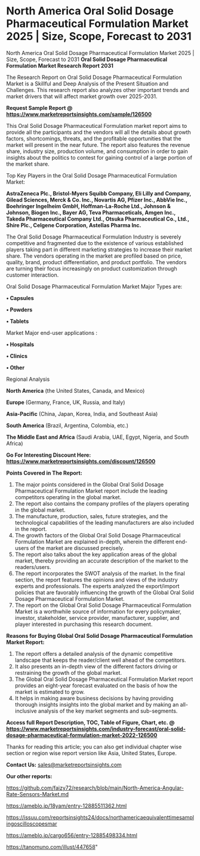 # North America Oral Solid Dosage Pharmaceutical Formulation Market 2025 | Size, Scope, Forecast to 2031
North America Oral Solid Dosage Pharmaceutical Formulation Market 2025 | Size, Scope, Forecast to 2031
<strong>Oral Solid Dosage Pharmaceutical Formulation Market Research Report 2031</strong>

The Research Report on Oral Solid Dosage Pharmaceutical Formulation Market is a Skillful and Deep Analysis of the Present Situation and Challenges. This research report also analyzes other important trends and market drivers that will affect market growth over 2025-2031.

<strong>Request Sample Report @ <a href=https://www.marketreportsinsights.com/sample/126500>https://www.marketreportsinsights.com/sample/126500</a></strong>

This Oral Solid Dosage Pharmaceutical Formulation market report aims to provide all the participants and the vendors will all the details about growth factors, shortcomings, threats, and the profitable opportunities that the market will present in the near future. The report also features the revenue share, industry size, production volume, and consumption in order to gain insights about the politics to contest for gaining control of a large portion of the market share.

Top Key Players in the Oral Solid Dosage Pharmaceutical Formulation Market:

<strong>AstraZeneca Plc., Bristol-Myers Squibb Company, Eli Lilly and Company, Gilead Sciences, Merck & Co. Inc., Novartis AG, Pfizer Inc., AbbVie Inc., Boehringer Ingelheim GmbH, Hoffman-La-Roche Ltd., Johnson & Johnson, Biogen Inc., Bayer AG, Teva Pharmaceticals, Amgen Inc., Takeda Pharmaceutical Company Ltd., Otsuka Pharmaceutical Co., Ltd., Shire Plc., Celgene Corporation, Astellas Pharma Inc.</strong>

The Oral Solid Dosage Pharmaceutical Formulation Industry is severely competitive and fragmented due to the existence of various established players taking part in different marketing strategies to increase their market share. The vendors operating in the market are profiled based on price, quality, brand, product differentiation, and product portfolio. The vendors are turning their focus increasingly on product customization through customer interaction.

Oral Solid Dosage Pharmaceutical Formulation Market Major Types are:

<strong>• Capsules

• Powders

• Tablets</strong>

Market Major end-user applications :

<strong>• Hospitals

• Clinics

• Other</strong>

Regional Analysis

</u><strong><b>North America</b></strong> (the United States, Canada, and Mexico)

<strong><b>Europe </b></strong>(Germany, France, UK, Russia, and Italy)

<strong><b>Asia-Pacific</b></strong> (China, Japan, Korea, India, and Southeast Asia)

<strong><b>South America</b></strong> (Brazil, Argentina, Colombia, etc.)

<strong><b>The Middle East and Africa</b></strong> (Saudi Arabia, UAE, Egypt, Nigeria, and South Africa)

<strong>Go For Interesting Discount Here: <a href=https://www.marketreportsinsights.com/discount/126500>https://www.marketreportsinsights.com/discount/126500</a></strong>

<strong>Points Covered in The Report:</strong>
<ol>
  <li>The major points considered in the Global Oral Solid Dosage Pharmaceutical Formulation Market report include the leading competitors operating in the global market.</li>
  <li>The report also contains the company profiles of the players operating in the global market.</li>
  <li>The manufacture, production, sales, future strategies, and the technological capabilities of the leading manufacturers are also included in the report.</li>
  <li>The growth factors of the Global Oral Solid Dosage Pharmaceutical Formulation Market are explained in-depth, wherein the different end-users of the market are discussed precisely.</li>
  <li>The report also talks about the key application areas of the global market, thereby providing an accurate description of the market to the readers/users.</li>
  <li>The report incorporates the SWOT analysis of the market. In the final section, the report features the opinions and views of the industry experts and professionals. The experts analyzed the export/import policies that are favorably influencing the growth of the Global Oral Solid Dosage Pharmaceutical Formulation Market.</li>
  <li>The report on the Global Oral Solid Dosage Pharmaceutical Formulation Market is a worthwhile source of information for every policymaker, investor, stakeholder, service provider, manufacturer, supplier, and player interested in purchasing this research document.</li>
</ol>
<strong>Reasons for Buying Global Oral Solid Dosage Pharmaceutical Formulation Market Report:</strong>

<ol>
  <li>The report offers a detailed analysis of the dynamic competitive landscape that keeps the reader/client well ahead of the competitors.</li>
  <li>It also presents an in-depth view of the different factors driving or restraining the growth of the global market.</li>
  <li>The Global Oral Solid Dosage Pharmaceutical Formulation Market report provides an eight-year forecast evaluated on the basis of how the market is estimated to grow.</li>
  <li>It helps in making aware business decisions by having providing thorough insights insights into the global market and by making an all-inclusive analysis of the key market segments and sub-segments.</li>
</ol>
<strong>Access full Report Description, TOC, Table of Figure, Chart, etc. @ <a href=https://www.marketreportsinsights.com/industry-forecast/oral-solid-dosage-pharmaceutical-formulation-market-2022-126500>https://www.marketreportsinsights.com/industry-forecast/oral-solid-dosage-pharmaceutical-formulation-market-2022-126500</a></strong>


Thanks for reading this article; you can also get individual chapter wise section or region wise report version like Asia, United States, Europe.

<strong>Contact Us:</strong>
sales@marketreportsinsights.com

<strong>Our other reports:</strong>

<a href=https://github.com/faizy72/research/blob/main/North-America-Angular-Rate-Sensors-Market.md>https://github.com/faizy72/research/blob/main/North-America-Angular-Rate-Sensors-Market.md</a>

<a href=https://ameblo.jp/18yam/entry-12885511362.html>https://ameblo.jp/18yam/entry-12885511362.html</a>

<a href=https://issuu.com/reportsinsights24/docs/northamericaequivalenttimesamplingoscilloscopesmar>https://issuu.com/reportsinsights24/docs/northamericaequivalenttimesamplingoscilloscopesmar</a>

<a href=https://ameblo.jp/cargo656/entry-12885498334.html>https://ameblo.jp/cargo656/entry-12885498334.html</a>

<a href=https://tanomuno.com/illust/447658>https://tanomuno.com/illust/447658</a>"

